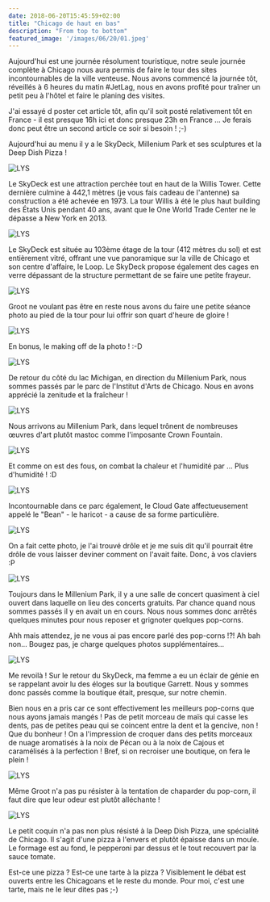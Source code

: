 ```yaml
---
date: 2018-06-20T15:45:59+02:00
title: "Chicago de haut en bas"
description: "From top to bottom"
featured_image: '/images/06/20/01.jpeg'
---
```


Aujourd'hui est une journée résolument touristique, notre seule journée complète à Chicago nous aura permis de faire le tour des sites incontournables de la ville venteuse. Nous avons commencé la journée tôt, réveillés à 6 heures du matin #JetLag, nous en avons profité pour traîner un petit peu à l'hôtel et faire le planing des visites.

J'ai essayé d poster cet article tôt, afin qu'il soit posté relativement tôt en France - il est presque 16h ici et donc presque 23h en France ... Je ferais donc peut être un second article ce soir si besoin ! ;-)

Aujourd'hui au menu il y a le SkyDeck, Millenium Park et ses sculptures et la Deep Dish Pizza !

![LYS](/images/06/20/01.jpeg)

Le SkyDeck est une attraction perchée tout en haut de la Willis Tower. Cette dernière culmine à 442,1 mètres (je vous fais cadeau de l'antenne) sa construction a été achevée en 1973. La tour Willis à été le plus haut building des États Unis pendant 40 ans, avant que le One World Trade Center ne le dépasse a New York en 2013.

![LYS](/images/06/20/02.jpeg)

Le SkyDeck est située au 103ème étage de la tour (412 mètres du sol) et est entièrement vitré, offrant une vue panoramique sur la ville de Chicago et son centre d'affaire, le Loop. Le SkyDeck propose également des cages en verre dépassant de la structure permettant de se faire une petite frayeur.

![LYS](/images/06/20/04.jpeg)

Groot ne voulant pas être en reste nous avons du faire une petite séance photo au pied de la tour pour lui offrir son quart d'heure de gloire !

![LYS](/images/06/20/03.jpeg)

En bonus, le making off de la photo ! :-D

![LYS](/images/06/20/05.jpeg)

De retour du côté du lac Michigan, en direction du Millenium Park, nous sommes passés par le parc de l'Institut d'Arts de Chicago. Nous en avons apprécié la zenitude et la fraîcheur !

![LYS](/images/06/20/06.jpeg)

Nous arrivons au Millenium Park, dans lequel trônent de nombreuses œuvres d'art plutôt mastoc comme l'imposante Crown Fountain.

![LYS](/images/06/20/06-2.jpeg)

Et comme on est des fous, on combat la chaleur et l'humidité par ... Plus d'humidité ! :D

![LYS](/images/06/20/07.jpeg)

Incontournable dans ce parc également, le Cloud Gate affectueusement appelé le "Bean" - le haricot - a cause de sa forme particulière.

![LYS](/images/06/20/08.jpeg)

On a fait cette photo, je l'ai trouvé drôle et je me suis dit qu'il pourrait être drôle de vous laisser deviner comment on l'avait faite. Donc, à vos claviers :P

![LYS](/images/06/20/09.jpeg)

Toujours dans le Millenium Park, il y a une salle de concert quasiment à ciel ouvert dans laquelle on lieu des concerts gratuits. Par chance quand nous sommes passés il y en avait un en cours. Nous nous sommes donc arrêtés quelques minutes pour nous reposer et grignoter quelques pop-corns. 


Ahh mais attendez, je ne vous ai pas encore parlé des pop-corns !?! 
Ah bah non... 
Bougez pas, je charge quelques photos supplémentaires...

![LYS](/images/06/20/10.jpeg)

Me revoilà ! Sur le retour du SkyDeck, ma femme a eu un éclair de génie en se rappelant avoir lu des éloges sur la boutique Garrett. Nous y sommes donc passés comme la boutique était, presque, sur notre chemin.

Bien nous en a pris car ce sont effectivement les meilleurs pop-corns que nous ayons jamais mangés ! Pas de petit morceau de maïs qui casse les dents, pas de petites peau qui se coincent entre la dent et la gencive, non ! Que du bonheur ! On a l'impression de croquer dans des petits morceaux de nuage aromatisés à la noix de Pécan ou à la noix de Cajous et caramélisés à la perfection ! Bref, si on recroiser une boutique, on fera le plein !

![LYS](/images/06/20/12.jpeg)

Même Groot n'a pas pu résister à la tentation de chaparder du pop-corn, il faut dire que leur odeur est plutôt alléchante !

![LYS](/images/06/20/11.jpeg)

Le petit coquin n'a pas non plus résisté à la Deep Dish Pizza, une spécialité de Chicago. Il s'agit d'une pizza à l'envers et plutôt épaisse dans un moule. Le formage est au fond, le pepperoni par dessus et le tout recouvert par la sauce tomate. 

Est-ce une pizza ? Est-ce une tarte à la pizza ? Visiblement le débat est ouverts entre les Chicagoans et le reste du monde. Pour moi, c'est une tarte, mais ne le leur dites pas ;-)

